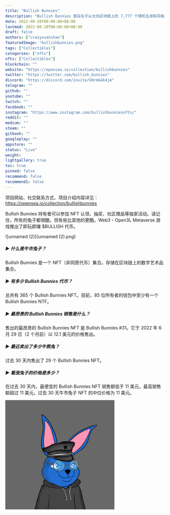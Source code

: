 ```yaml
---
title: "Bullish Bunnies"
description: "Bullish Bunnies 是存在于以太坊区块链上的 7,777 个随机生成和风格策划的 NFT 的集合。"
date: 2022-08-28T00:00:00+08:00
lastmod: 2022-08-28T00:00:00+08:00
draft: false
authors: ["crazyxuanshao"]
featuredImage: "bullishbunnies.png"
tags: ["Collectibles"]
categories: ["nfts"]
nfts: ["Collectibles"]
blockchain: ""
website: "https://opensea.io/collection/bullishbunnies"
twitter: "https://twitter.com/bullish_bunnies"
discord: "https://discord.com/invite/G9rmG4k4jA"
telegram: ""
github: ""
youtube: ""
twitch: ""
facebook: ""
instagram: "https://www.instagram.com/bullishbunniesnfts/"
reddit: ""
medium: ""
steam: ""
gitbook: ""
googleplay: ""
appstore: ""
status: "Live"
weight: 
lightgallery: true
toc: true
pinned: false
recommend: false
recommend1: false
---
```

项目网站、社交联系方式、项目介绍内容详见：https://opensea.io/collection/bullishbunnies

Bullish Bunnies 持有者可以参加 NFT 认领、抽奖、社区赠品等独家活动。请记住，所有的兔子都很酷，但有些比其他的更酷。Web3 - Open3L Metaverse 游戏推出了即玩即赚 $BULLISH 代币。

![unnamed (2)](unnamed (2).png)

##### ▶ 什么是牛市兔子？

Bullish Bunnies 是一个 NFT（非同质代币）集合。存储在区块链上的数字艺术品集合。

##### ▶ 有多少 Bullish Bunnies 代币？

总共有 365 个 Bullish Bunnies NFT。目前，85 位所有者的钱包中至少有一个 Bullish Bunnies NTF。

##### ▶ 最昂贵的 Bullish Bunnies 销售是什么？

售出的最昂贵的 Bullish Bunnies NFT 是 Bullish Bunnies #31。它于 2022 年 6 月 29 日（2 个月前）以 12.1 美元的价格售出。

##### ▶ 最近卖出了多少牛熊兔？

过去 30 天内售出了 29 个 Bullish Bunnies NFT。

##### ▶ 看涨兔子的价格是多少？

在过去 30 天内，最便宜的 Bullish Bunnies NFT 销售额低于 11 美元，最高销售额超过 11 美元。过去 30 天牛市兔子 NFT 的中位价格为 11 美元。

![unnamed](unnamed.png)